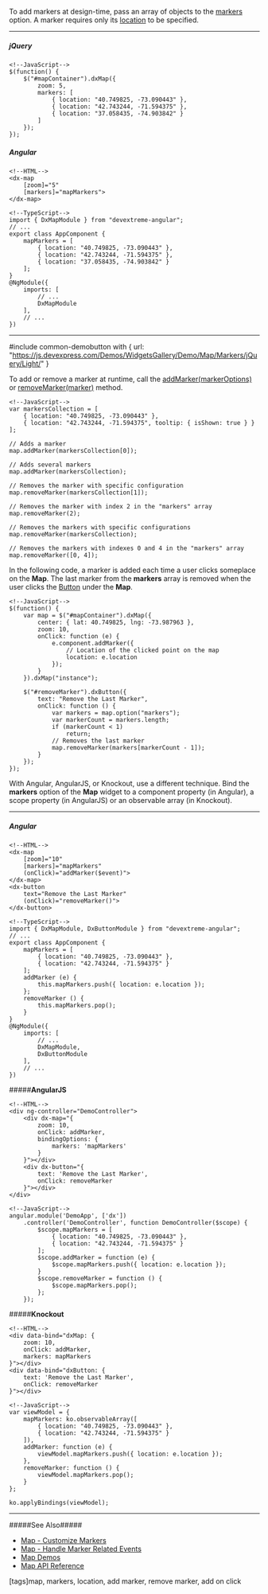 To add markers at design-time, pass an array of objects to the [markers](/api-reference/10%20UI%20Widgets/dxMap/1%20Configuration/markers '/Documentation/ApiReference/UI_Widgets/dxMap/Configuration/markers/') option. A marker requires only its [location](/api-reference/10%20UI%20Widgets/dxMap/1%20Configuration/markers/location '/Documentation/ApiReference/UI_Widgets/dxMap/Configuration/markers/location/') to be specified.

---
##### jQuery

    <!--JavaScript-->
    $(function() {
        $("#mapContainer").dxMap({
            zoom: 5,
            markers: [
                { location: "40.749825, -73.090443" },
                { location: "42.743244, -71.594375" },
                { location: "37.058435, -74.903842" }
            ]
        });
    });

##### Angular

    <!--HTML-->
    <dx-map
        [zoom]="5"
        [markers]="mapMarkers">
    </dx-map>

    <!--TypeScript-->
    import { DxMapModule } from "devextreme-angular";
    // ...
    export class AppComponent {
        mapMarkers = [
            { location: "40.749825, -73.090443" },
            { location: "42.743244, -71.594375" },
            { location: "37.058435, -74.903842" }
        ];
    }
    @NgModule({
        imports: [
            // ...
            DxMapModule
        ],
        // ...
    })

---

#include common-demobutton with {
    url: "https://js.devexpress.com/Demos/WidgetsGallery/Demo/Map/Markers/jQuery/Light/"
}

To add or remove a marker at runtime, call the [addMarker(markerOptions)](/api-reference/10%20UI%20Widgets/dxMap/3%20Methods/addMarker(markerOptions).md '/Documentation/ApiReference/UI_Widgets/dxMap/Methods/#addMarkermarkerOptions') or [removeMarker(marker)](/api-reference/10%20UI%20Widgets/dxMap/3%20Methods/removeMarker(marker).md '/Documentation/ApiReference/UI_Widgets/dxMap/Methods/#removeMarkermarker') method.

    <!--JavaScript-->
    var markersCollection = [
        { location: "40.749825, -73.090443" },
        { location: "42.743244, -71.594375", tooltip: { isShown: true } }
    ];

    // Adds a marker
    map.addMarker(markersCollection[0]);

    // Adds several markers
    map.addMarker(markersCollection);

    // Removes the marker with specific configuration
    map.removeMarker(markersCollection[1]);

    // Removes the marker with index 2 in the "markers" array
    map.removeMarker(2);

    // Removes the markers with specific configurations
    map.removeMarker(markersCollection);

    // Removes the markers with indexes 0 and 4 in the "markers" array
    map.removeMarker([0, 4]);

In the following code, a marker is added each time a user clicks someplace on the **Map**. The last marker from the **markers**  array is removed when the user clicks the [Button](/concepts/05%20Widgets/Button/00%20Overview.md '/Documentation/Guide/Widgets/Button/Overview/') under the **Map**.

    <!--JavaScript-->
    $(function() {
        var map = $("#mapContainer").dxMap({
            center: { lat: 40.749825, lng: -73.987963 },
            zoom: 10,
            onClick: function (e) {
                e.component.addMarker({
                    // Location of the clicked point on the map
                    location: e.location
                });
            }
        }).dxMap("instance");

        $("#removeMarker").dxButton({
            text: "Remove the Last Marker",
            onClick: function () {
                var markers = map.option("markers");
                var markerCount = markers.length;
                if (markerCount < 1)
                    return;
                // Removes the last marker
                map.removeMarker(markers[markerCount - 1]);
            }
        });
    });

With Angular, AngularJS, or Knockout, use a different technique. Bind the **markers** option of the **Map** widget to a component property (in Angular), a scope property (in AngularJS) or an observable array (in Knockout). 

---
##### Angular

    <!--HTML-->
    <dx-map
        [zoom]="10"
        [markers]="mapMarkers"
        (onClick)="addMarker($event)">
    </dx-map>
    <dx-button
        text="Remove the Last Marker"
        (onClick)="removeMarker()">
    </dx-button>

    <!--TypeScript-->
    import { DxMapModule, DxButtonModule } from "devextreme-angular";
    // ...
    export class AppComponent {
        mapMarkers = [
            { location: "40.749825, -73.090443" },
            { location: "42.743244, -71.594375" }
        ];
        addMarker (e) {
            this.mapMarkers.push({ location: e.location });
        };
        removeMarker () {
            this.mapMarkers.pop();
        }
    }
    @NgModule({
        imports: [
            // ...
            DxMapModule,
            DxButtonModule
        ],
        // ...
    })

#####**AngularJS**

    <!--HTML-->
    <div ng-controller="DemoController">
        <div dx-map="{
            zoom: 10,
            onClick: addMarker,
            bindingOptions: {
                markers: 'mapMarkers'
            }
        }"></div>
        <div dx-button="{
            text: 'Remove the Last Marker',
            onClick: removeMarker
        }"></div>
    </div>

    <!--JavaScript-->
    angular.module('DemoApp', ['dx'])
        .controller('DemoController', function DemoController($scope) {
            $scope.mapMarkers = [
                { location: "40.749825, -73.090443" },
                { location: "42.743244, -71.594375" }
            ];
            $scope.addMarker = function (e) {
                $scope.mapMarkers.push({ location: e.location });
            }
            $scope.removeMarker = function () {
                $scope.mapMarkers.pop();
            };
        });

#####**Knockout**

    <!--HTML-->
    <div data-bind="dxMap: { 
        zoom: 10,
        onClick: addMarker,
        markers: mapMarkers 
    }"></div>
    <div data-bind="dxButton: {
        text: 'Remove the Last Marker',
        onClick: removeMarker
    }"></div>

    <!--JavaScript-->
    var viewModel = {
        mapMarkers: ko.observableArray([
            { location: "40.749825, -73.090443" },
            { location: "42.743244, -71.594375" }
        ]),
        addMarker: function (e) {
            viewModel.mapMarkers.push({ location: e.location });
        },
        removeMarker: function () {
            viewModel.mapMarkers.pop();
        }
    };

    ko.applyBindings(viewModel);

---

#####See Also#####
- [Map - Customize Markers](/concepts/05%20Widgets/Map/20%20Configure%20Markers/10%20Customize.md '/Documentation/Guide/Widgets/Map/Configure_Markers/Customize/')
- [Map - Handle Marker Related Events](/concepts/05%20Widgets/Map/20%20Configure%20Markers/15%20Handle%20the%20Related%20Events.md '/Documentation/Guide/Widgets/Map/Configure_Markers/Handle_the_Related_Events/')
- [Map Demos](https://js.devexpress.com/Demos/WidgetsGallery/#demo/maps-map-markers)
- [Map API Reference](/api-reference/10%20UI%20Widgets/dxMap '/Documentation/ApiReference/UI_Widgets/dxMap/')

[tags]map, markers, location, add marker, remove marker, add on click